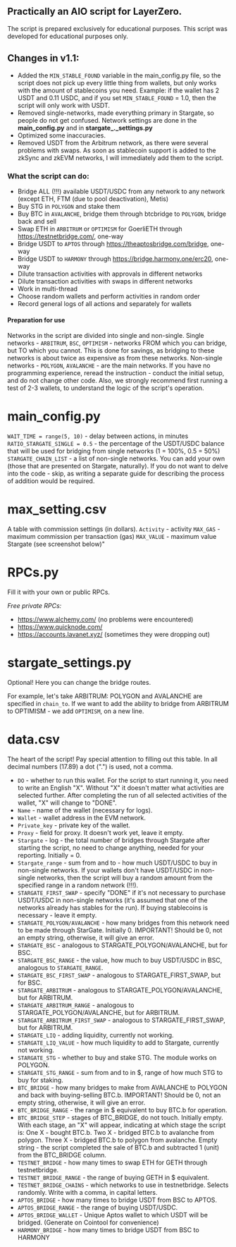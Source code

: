 ## Practically an AIO script for LayerZero.

The script is prepared exclusively for educational purposes.
This script was developed for educational purposes only.

## Changes in v1.1:

- Added the `MIN_STABLE_FOUND` variable in the main_config.py file, so the script does not pick up every little thing from wallets, but only works with the amount of stablecoins you need. Example: if the wallet has 2 USDT and 0.11 USDC, and if you set `MIN_STABLE_FOUND` = 1.0, then the script will only work with USDT.
- Removed single-networks, made everything primary in Stargate, so people do not get confused. Network settings are done in the **main_config.py** and in **stargate\_._settings.py**
- Optimized some inaccuracies.
- Removed USDT from the Arbitrum network, as there were several problems with swaps.
  As soon as stablecoin support is added to the zkSync and zkEVM networks, I will immediately add them to the script.

### What the script can do:

- Bridge ALL (!!!) available USDT/USDC from any network to any network (except ETH, FTM (due to pool deactivation), Metis)
- Buy STG in `POLYGON` and stake them
- Buy BTC in `AVALANCHE`, bridge them through btcbridge to `POLYGON`, bridge back and sell
- Swap ETH in `ARBITRUM` or `OPTIMISM` for GoerliETH through https://testnetbridge.com/, one-way
- Bridge USDT to `APTOS` through https://theaptosbridge.com/bridge, one-way
- Bridge USDT to `HARMONY` through https://bridge.harmony.one/erc20, one-way
- Dilute transaction activities with approvals in different networks
- Dilute transaction activities with swaps in different networks
- Work in multi-thread
- Choose random wallets and perform activities in random order
- Record general logs of all actions and separately for wallets

#### Preparation for use

Networks in the script are divided into single and non-single. Single networks - `ARBITRUM`, `BSC`, `OPTIMISM` - networks FROM which you can bridge, but TO which you cannot. This is done for savings, as bridging to these networks is about twice as expensive as from these networks. Non-single networks - `POLYGON`, `AVALANCHE` - are the main networks.
If you have no programming experience, reread the instruction - conduct the initial setup, and do not change other code.
Also, we strongly recommend first running a test of 2-3 wallets, to understand the logic of the script's operation.

# main_config.py

`WAIT_TIME = range(5, 10)` - delay between actions, in minutes
`RATIO_STARGATE_SINGLE = 0.5` - the percentage of the USDT/USDC balance that will be used for bridging from single networks (1 = 100%, 0.5 = 50%)
`STARGATE_CHAIN_LIST` - a list of non-single networks. You can add your own (those that are presented on Stargate, naturally). If you do not want to delve into the code - skip, as writing a separate guide for describing the process of addition would be required.

# max_setting.csv

A table with commission settings (in dollars).
`Activity` - activity
`MAX_GAS` - maximum commission per transaction (gas)
`MAX_VALUE` - maximum value Stargate (see screenshot below)"

# RPCs.py

Fill it with your own or public RPCs.

_Free private RPCs:_

- https://www.alchemy.com/ (no problems were encountered)
- https://www.quicknode.com/
- https://accounts.lavanet.xyz/ (sometimes they were dropping out)

# stargate_settings.py

Optional!
Here you can change the bridge routes.

For example, let's take ARBITRUM:
POLYGON and AVALANCHE are specified in `chain_to`. If we want to add the ability to bridge from ARBITRUM to OPTIMISM - we add `OPTIMISM`, on a new line.

# data.csv

The heart of the script! Pay special attention to filling out this table. In all decimal numbers (17.89) a dot (".") is used, not a comma.

- `DO` - whether to run this wallet. For the script to start running it, you need to write an English "X". Without "X" it doesn't matter what activities are selected further. After completing the run of all selected activities of the wallet, "X" will change to "DONE".
- `Name` - name of the wallet (necessary for logs).
- `Wallet` - wallet address in the EVM network.
- `Private_key` - private key of the wallet.
- `Proxy` - field for proxy. It doesn't work yet, leave it empty.
- `Stargate` - log - the total number of bridges through Stargate after starting the script, no need to change anything, needed for your reporting. Initially = 0.
- `Stargate_range` - sum from and to - how much USDT/USDC to buy in non-single networks. If your wallets don't have USDT/USDC in non-single networks, then the script will buy a random amount from the specified range in a random network (!!!).
- `STARGATE_FIRST_SWAP` - specify "DONE" if it's not necessary to purchase USDT/USDC in non-single networks (it's assumed that one of the networks already has stables for the run). If buying stablecoins is necessary - leave it empty.
- `STARGATE_POLYGON/AVALANCHE` - how many bridges from this network need to be made through StarGate. Initially 0. IMPORTANT! Should be 0, not an empty string, otherwise, it will give an error.
- `STARGATE_BSC` - analogous to STARGATE_POLYGON/AVALANCHE, but for BSC.
- `STARGATE_BSC_RANGE` - the value, how much to buy USDT/USDC in BSC, analogous to `STARGATE_RANGE`.
- `STARGATE_BSC_FIRST_SWAP` - analogous to STARGATE_FIRST_SWAP, but for BSC.
- `STARGATE_ARBITRUM` - analogous to STARGATE_POLYGON/AVALANCHE, but for ARBITRUM.
- `STARGATE_ARBITRUM_RANGE` - analogous to STARGATE_POLYGON/AVALANCHE, but for ARBITRUM.
- `STARGATE_ARBITRUM_FIRST_SWAP` - analogous to STARGATE_FIRST_SWAP, but for ARBITRUM.
- `STARGATE_LIQ` - adding liquidity, currently not working.
- `STARGATE_LIQ_VALUE` - how much liquidity to add to Stargate, currently not working.
- `STARGATE_STG` - whether to buy and stake STG. The module works on POLYGON.
- `STARGATE_STG_RANGE` - sum from and to in $, range of how much STG to buy for staking.
- `BTC_BRIDGE` - how many bridges to make from AVALANCHE to POLYGON and back with buying-selling BTC.b. IMPORTANT! Should be 0, not an empty string, otherwise, it will give an error.
- `BTC_BRIDGE_RANGE` - the range in $ equivalent to buy BTC.b for operation.
- `BTC_BRIDGE_STEP` - stages of BTC_BRIDGE, do not touch. Initially empty. With each stage, an "X" will appear, indicating at which stage the script is: One X - bought BTC.b. Two X - bridged BTC.b to avalanche from polygon. Three X - bridged BTC.b to polygon from avalanche. Empty string - the script completed the sale of BTC.b and subtracted 1 (unit) from the BTC_BRIDGE column.
- `TESTNET_BRIDGE` - how many times to swap ETH for GETH through testnetbridge.
- `TESTNET_BRIDGE_RANGE` - the range of buying GETH in $ equivalent.
- `TESTNET_BRIDGE_CHAINS` - which networks to use in testnetbridge. Selects randomly. Write with a comma, in capital letters.
- `APTOS_BRIDGE` - how many times to bridge USDT from BSC to APTOS.
- `APTOS_BRIDGE_RANGE` - the range of buying USDT/USDC.
- `APTOS_BRIDGE_WALLET` - Unique Aptos wallet to which USDT will be bridged. (Generate on Cointool for convenience)
- `HARMONY_BRIDGE` - how many times to bridge USDT from BSC to HARMONY
